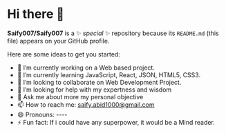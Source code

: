 # Hi there 👋


**Saify007/Saify007** is a ✨ _special_ ✨ repository because its `README.md` (this file) appears on your GitHub profile.

Here are some ideas to get you started:

- 🔭 I’m currently working on a Web based project.
- 🌱 I’m currently learning JavaScript, React, JSON, HTML5, CSS3.
- 👯 I’m looking to collaborate on Web Development Project.
- 🤔 I’m looking for help with my expertness and wisdom
- 💬 Ask me about more my personal objective
- 📫 How to reach me: saify.abid1000@gmail.com
- 😄 Pronouns: ----
- ⚡ Fun fact: If i could have any superpower, it would be a Mind reader.

